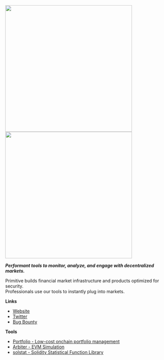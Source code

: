<img src="https://user-images.githubusercontent.com/38409137/214508378-0c496fdd-4ce4-4423-a059-8b0d28d563f9.png#gh-light-mode-only" width="400">
<img src="https://user-images.githubusercontent.com/38409137/214508202-218ec073-fee6-47c7-acb7-075e02991637.png#gh-dark-mode-only" width="400">


***Performant tools to monitor, analyze, and engage with decentralized markets.***


 Primitive builds financial market infrastructure and products optimized for security.<br/>
 Professionals use our tools to instantly plug into markets.
 
**Links**
 - [Website](https://primitive.xyz)
 - [Twitter](https://twitter.com/PrimitiveFi)
 - [Bug Bounty](https://immunefi.com/bounty/primitive/)
 
**Tools**
 - [Portfolio - Low-cost onchain portfolio management](https://github.com/primitivefinance/portfolio)
 - [Arbiter - EVM Simulation](https://github.com/primitivefinance/arbiter)
 - [solstat - Solidity Statistical Function Library](https://github.com/primitivefinance/solstat)

